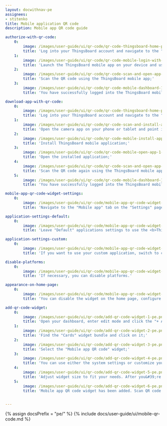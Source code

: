 ```yaml
---
layout: docwithnav-pe
assignees:
- stitenko
title: Mobile application QR code
description: Mobile app QR code guide

authorize-with-qr-code:
    0:
        image: /images/user-guide/ui/qr-code/qr-code-thingsboard-home-page-1-pe.png
        title: 'Log into your ThingsBoard account and navigate to the "Home" page. You will find the QR code for connecting the mobile app in the bottom right corner;'
    1:
        image: /images/user-guide/ui/qr-code/qr-code-mobile-login-with-qr-1-pe.png
        title: 'Launch the ThingsBoard mobile app on your device and use the QR code scanning feature. Make sure you have the latest version of the app installed;'
    2:
        image: /images/user-guide/ui/qr-code/qr-code-scan-and-open-app-pe.png
        title: 'Scan the QR code using the ThingsBoard mobile app;'
    3:
        image: /images/user-guide/ui/qr-code/qr-code-mobile-dashboard-1-pe.png
        title: 'You have successfully logged into the ThingsBoard mobile app with your account.'

download-app-with-qr-code:
    0:
        image: /images/user-guide/ui/qr-code/qr-code-thingsboard-home-page-1-pe.png
        title: 'Log into your ThingsBoard account and navigate to the "Home" page. You will find the QR code for connecting the mobile app in the bottom right corner;'
    1:
        image: /images/user-guide/ui/qr-code/qr-code-scan-and-install-app-pe.png
        title: 'Open the camera app on your phone or tablet and point it at the QR code. The phone will automatically scan the code and show the link button. Click this button to open the link to download the ThingsBoard mobile app;'
    2:
        image: /images/user-guide/ui/qr-code/qr-code-mobile-install-app-pe.png
        title: 'Install ThingsBoard mobile application;'
    3:
        image: /images/user-guide/ui/qr-code/qr-code-mobile-open-app-1-pe.png
        title: 'Open the installed application;'
    4:
        image: /images/user-guide/ui/qr-code/qr-code-scan-and-open-app-pe.png
        title: 'Scan the QR code again using the ThingsBoard mobile app. You will automatically authorize into the app, without the need to manually enter your credentials;'
    5:
        image: /images/user-guide/ui/qr-code/qr-code-mobile-dashboard-1-pe.png
        title: 'You have successfully logged into the ThingsBoard mobile app with your account.'

mobile-app-qr-code-widget-settings:
    0:
        image: /images/user-guide/ui/qr-code/mobile-app-qr-code-widget-settings-1-pe.png
        title: 'Navigate to the "Mobile app" tab on the "Settings" page and disable "Use system settings" toggle;'

application-settings-default:
    0:
        image: /images/user-guide/ui/qr-code/mobile-app-qr-code-widget-settings-2-pe.png
        title: 'Leave "Default" applications settings to use the <b>ThingsBoard Cloud</b> mobile application.'

application-settings-custom:
    0:
        image: /images/user-guide/ui/qr-code/mobile-app-qr-code-widget-settings-3-pe.png
        title: 'If you want to use your custom application, switch to custom settings. Here, you should fill in the required application credentials for Android and iOS apps.'

disable-platforms:
    0:
        image: /images/user-guide/ui/qr-code/mobile-app-qr-code-widget-settings-4-pe.png
        title: 'If necessary, you can disable platforms.'

appearance-on-home-page:
    0:
        image: /images/user-guide/ui/qr-code/mobile-app-qr-code-widget-settings-5-pe.png
        title: 'You can disable the widget on the home page, configure badges (or turn them off altogether), and update the QR code label.'

add-qr-code-widget:
    0:
        image: /images/user-guide/ui/qr-code/add-qr-code-widget-1-pe.png
        title: 'Open your dashboard, enter edit mode and click the "+ Add widget" icon at the top of the screen;'
    1:
        image: /images/user-guide/ui/qr-code/add-qr-code-widget-2-pe.png
        title: 'Find the "Cards" widget bundle and click on it;'
    2:
        image: /images/user-guide/ui/qr-code/add-qr-code-widget-3-pe.png
        title: 'Select the "Mobile app QR code" widget;'
    3:
        image: /images/user-guide/ui/qr-code/add-qr-code-widget-4-pe.png
        title: 'You can use either the system settings or customize your own. If desired, you can configure badges (or turn them off altogether), and update the QR code label. Click "Add".'
    4:
        image: /images/user-guide/ui/qr-code/add-qr-code-widget-5-pe.png
        title: 'Adjust widget size to fit your needs. After you&#39;re done tweaking, click "Save" to save the dashboard;'
    5:
        image: /images/user-guide/ui/qr-code/add-qr-code-widget-6-pe.png
        title: 'Mobile app QR code widget has been added. Scan QR code with your mobile and check you are redirected to the specified application.'
  

---
```


{% assign docsPrefix = "pe/" %}
{% include docs/user-guide/ui/mobile-qr-code.md %}